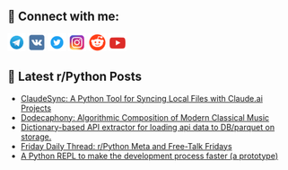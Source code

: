 ## 🔎 Connect with me:
[<img src="https://github.com/bullbesh/bullbesh/blob/main/images/Telegram.png" width="32" height="32" />](https://t.me/bullbesh)
[<img src="https://github.com/bullbesh/bullbesh/blob/main/images/VK.png" width="32" height="32" />](https://vk.com/bullbesh)
[<img src="https://github.com/bullbesh/bullbesh/blob/main/images/Twitter.png" width="32" height="32" />](https://twitter.com/bullbesh1)
[<img src="https://github.com/bullbesh/bullbesh/blob/main/images/Instagram.png" width="32" height="32" />](https://www.instagram.com/bullbesh)
[<img src="https://github.com/bullbesh/bullbesh/blob/main/images/Reddit.png" width="32" height="32" />](https://www.reddit.com/user/bullbesh)
[<img src="https://github.com/bullbesh/bullbesh/blob/main/images/YouTube.png" width="32" height="32" />](https://www.youtube.com/channel/UCtfjRs6uzgq5mfm8S06WTcg)

## 📕 Latest r/Python Posts
<!-- BLOG-POST-LIST:START -->
- [ClaudeSync: A Python Tool for Syncing Local Files with Claude.ai Projects](https://www.reddit.com/r/Python/comments/1e70fpk/claudesync_a_python_tool_for_syncing_local_files/)
- [Dodecaphony: Algorithmic Composition of Modern Classical Music](https://www.reddit.com/r/Python/comments/1e6zh24/dodecaphony_algorithmic_composition_of_modern/)
- [Dictionary-based API extractor for loading api data to DB/parquet on storage.](https://www.reddit.com/r/Python/comments/1e6y80m/dictionarybased_api_extractor_for_loading_api/)
- [Friday Daily Thread: r/Python Meta and Free-Talk Fridays](https://www.reddit.com/r/Python/comments/1e6q1qs/friday_daily_thread_rpython_meta_and_freetalk/)
- [A Python REPL to make the development process faster &lpar;a prototype&rpar;](https://www.reddit.com/r/Python/comments/1e6mps0/a_python_repl_to_make_the_development_process/)
<!-- BLOG-POST-LIST:END -->
